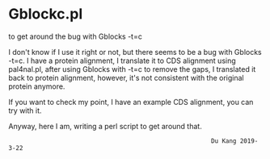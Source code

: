 # Gblockc.pl
to get around the bug with Gblocks -t=c

I don't know if I use it right or not, but there seems to be a bug with Gblocks -t=c.
I have a protein alignment, I translate it to CDS alignment using pal4nal.pl, after using Gblocks with -t=c to remove the gaps, I translated it back to protein alignment, however, it's not consistent with the original protein anymore.

If you want to check my point, I have an example CDS alignment, you can try with it.

Anyway, here I am, writing a perl script to get around that.

                                                            Du Kang 2019-3-22

